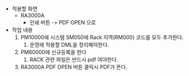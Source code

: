 - 적용할 화면
	- RA3000A
		- 인쇄 버튼 -> PDF OPEN 으로
- 작업 내용
	1. PM10000에 시스템 SM050에 Rack 지역(RM000) 코드를 모두 추가한다.
		1. 운영에 적용할 DML을 정리해야한다.
	2. PM60000에 신규등록을 한다
		1. RACK 관련 파일은 반드시 pdf 여야한다.
	4. RA3000A PDF OPEN 버튼 클릭시 PDF가 뜬다.
	
